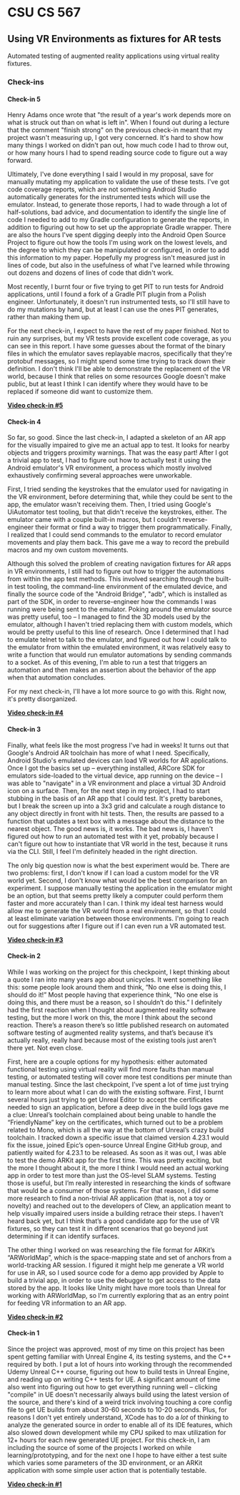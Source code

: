 # CSU CS 567

## Using VR Environments as fixtures for AR tests

Automated testing of augmented reality applications using virtual
reality fixtures.

### Check-ins

#### Check-in 5

Henry Adams once wrote that "the result of a year's work depends more on
what is struck out than on what is left in". When I found out during a
lecture that the comment "finish strong" on the previous check-in meant
that my project wasn't measuring up, I got very concerned. It's hard to
show how many things I worked on didn't pan out, how much code I had to
throw out, or how many hours I had to spend reading source code to
figure out a way forward.

Ultimately, I've done everything I said I would in my proposal, save for
manually mutating my application to validate the use of these tests.
I've got code coverage reports, which are not something Android Studio
automatically generates for the instrumented tests which will use the
emulator. Instead, to generate those reports, I had to wade through a
lot of half-solutions, bad advice, and documentation to identify the
single line of code I needed to add to my Gradle configuration to
generate the reports, in addition to figuring out how to set up the
appropriate Gradle wrapper. There are also the hours I've spent digging
deeply into the Android Open Source Project to figure out how the tools
I'm using work on the lowest levels, and the degree to which they can be
manipulated or configured, in order to add this information to my paper.
Hopefully my progress isn't measured just in lines of code, but also in
the usefulness of what I've learned while throwing out dozens and dozens
of lines of code that didn't work.

Most recently, I burnt four or five trying to get PIT to run tests for
Android applications, until I found a fork of a Gradle PIT plugin from a
Polish engineer. Unfortunately, it doesn't run instrumented tests, so
I'll still have to do my mutations by hand, but at least I can use the
ones PIT generates, rather than making them up.

For the next check-in, I expect to have the rest of my paper finished.
Not to ruin any surprises, but my VR tests provide excellent code
coverage, as you can see in this report. I have some guesses about the
format of the binary files in which the emulator saves replayable
macros, specifically that they're protobuf messages, so I might spend
some time trying to track down their definition. I don't think I'll be
able to demonstrate the replacement of the VR world, because I think
that relies on some resources Google doesn't make public, but at least
I think I can identify where they would have to be replaced if someone
did want to customize them.

**[Video check-in #5](https://studio.youtube.com/video/LpLCaZdoHjU/edit)**

#### Check-in 4

So far, so good. Since the last check-in, I adapted a skeleton of an AR
app for the visually impaired to give me an actual app to test. It
looks for nearby objects and triggers proximity warnings. That was the
easy part! After I got a trivial app to test, I had to figure out how to
actually test it using the Android emulator's VR environment, a process
which mostly involved exhaustively confirming several approaches were
unworkable.

First, I tried sending the keystrokes that the emulator used for
navigating in the VR environment, before determining that, while they
could be sent to the app, the emulator wasn't receiving them. Then, I
tried using Google's UiAutomator test tooling, but that didn't
receive the keystrokes, either. The emulator came with a couple built-in
macros, but I couldn't reverse-engineer their format or find a way to
trigger them programmatically. Finally, I realized that I could send
commands to the emulator to record emulator movements and play them
back. This gave me a way to record the prebuild macros and my own custom
movements.

Although this solved the problem of creating navigation fixtures for AR
apps in VR environments, I still had to figure out how to trigger the
automations from within the app test methods. This involved searching
through the built-in test tooling, the command-line environment of the
emulated device, and finally the source code of the "Android Bridge",
"adb", which is installed as part of the SDK, in order to
reverse-engineer how the commands I was running were being sent to the
emulator. Poking around the emulator source was pretty useful, too – I
managed to find the 3D models used by the emulator, although I haven't
tried replacing them with custom models, which would be pretty useful to
this line of research. Once I determined that I had to emulate telnet to
talk to the emulator, and figured out how I could talk to the emulator
from within the emulated environment, it was relatively easy to write a
function that would run emulator automations by sending commands to a
socket. As of this evening, I'm able to run a test that triggers an
automation and then makes an assertion about the behavior of the app
when that automation concludes.

For my next check-in, I'll have a lot more source to go with this.
Right now, it's pretty disorganized.

**[Video check-in #4](https://youtu.be/9MWq6M4Ayh8)**

#### Check-in 3

Finally, what feels like the most progress I've had in weeks! It turns
out that Google's Android AR toolchain has more of what I need.
Specifically, Android Studio's emulated devices can load VR worlds for
AR applications. Once I got the basics set up – everything installed,
ARCore SDK for emulators side-loaded to the virtual device, app running
on the device – I was able to "navigate" in a VR environment and place
a virtual 3D Android icon on a surface. Then, for the next step in my
project, I had to start stubbing in the basis of an AR app that I could
test. It's pretty barebones, but I break the screen up into a 3x3 grid
and calculate a rough distance to any object directly in front with hit
tests. Then, the results are passed to a function that updates a text
box with a message about the distance to the nearest object. The good
news is, it works. The bad news is, I haven't figured out how to run an
automated test with it yet, probably because I can't figure out how to
instantiate that VR world in the test, because it runs via the CLI.
Still, I feel I'm definitely headed in the right direction.

The only big question now is what the best experiment would be. There
are two problems: first, I don't know if I can load a custom model for
the VR world yet. Second, I don't know what would be the best
comparison for an experiment. I suppose manually testing the application
in the emulator might be an option, but that seems pretty likely a
computer could perform them faster and more accurately than I can. I
think my ideal test harness would allow me to generate the VR world from
a real environment, so that I could at least eliminate variation between
those environments. I'm going to reach out for suggestions after I
figure out if I can even run a VR automated test.

**[Video check-in #3](https://youtu.be/s12f76gebGM)**


#### Check-in 2

While I was working on the project for this checkpoint, I kept thinking
about a quote I ran into many years ago about unicycles. It went
something like this: some people look around them and think, “No one
else is doing this, I should do it!” Most people having that experience
think, “No one else is doing this, and there must be a reason, so I
shouldn’t do this.” I definitely had the first reaction when I thought
about augmented reality software testing, but the more I work on this,
the more I think about the second reaction. There’s a reason there’s so
little published research on automated software testing of augmented
reality systems, and that’s because it’s actually really, really hard
because most of the existing tools just aren’t there yet. Not even close.

First, here are a couple options for my hypothesis: either automated
functional testing using virtual reality will find more faults than
manual testing, or automated testing will cover more test conditions
per minute than manual testing. Since the last checkpoint, I’ve spent a
lot of time just trying to learn more about what I can do with the
existing software. First, I burnt several hours just trying to get
Unreal Editor to accept the certificates needed to sign an application,
before a deep dive in the build logs gave me a clue: Unreal’s toolchain
complained about being unable to handle the “FriendlyName” key on the
certificates, which turned out to be a problem related to Mono, which is
all the way at the bottom of Unreal’s crazy build toolchain. I tracked
down a specific issue that claimed version 4.23.1 would fix the issue,
joined Epic’s open-source Unreal Engine GitHub group, and patiently
waited for 4.23.1 to be released. As soon as it was out, I was able to
test the demo ARKit app for the first time. This was pretty exciting,
but the more I thought about it, the more I think I would need an actual
working app in order to test more than just the OS-level SLAM systems.
Testing those is useful, but I’m really interested in researching the
kinds of software that would be a consumer of those systems. For that
reason, I did some more research to find a non-trivial AR application
(that is, not a toy or novelty) and reached out to the developers of
Clew, an application meant to help visually impaired users inside a
building retrace their steps. I haven’t heard back yet, but I think
that’s a good candidate app for the use of VR fixtures, so they can test
it in different scenarios that go beyond just determining if it can
identify surfaces.

The other thing I worked on was researching the file format for ARKit’s
“ARWorldMap”, which is the space-mapping state and set of anchors from a
world-tracking AR session. I figured it might help me generate a VR
world for use in AR, so I used source code for a demo app provided by
Apple to build a trivial app, in order to use the debugger to get access
to the data stored by the app. It looks like Unity might have more tools
than Unreal for working with ARWorldMap, so I'm currently exploring that
as an entry point for feeding VR information to an AR app.

**[Video check-in #2](https://youtu.be/n1GnYoovOiU)**

#### Check-in 1

Since the project was approved, most of my time on this project has been
spent getting familiar with Unreal Engine 4, its testing systems, and
the C++ required by both. I put a lot of hours into working through the
recommended Udemy Unreal C++ course, figuring out how to build tests
in Unreal Engine, and reading up on writing C++ tests for UE. A
significant amount of time also went into figuring out how to get
everything running well – clicking "compile" in UE doesn't necessarily
always build using the latest version of the source, and there's kind
of a weird trick involving touching a core config file to get UE builds
from about 30-60 seconds to 10-20 seconds. Plus, for reasons I don't
yet entirely understand, XCode has to do a _lot_ of thinking to analyze
the generated source in order to enable all of its IDE features, which
also slowed down development while my CPU spiked to max utilization for
12+ hours for each new generated UE project. For this check-in, I am
including the source of some of the projects I worked on while
learning/prototyping, and for the next one I hope to have either a test
suite which varies some parameters of the 3D environment, or an ARKit
application with some simple user action that is potentially testable.

**[Video check-in #1](https://youtu.be/vpzpBfPq6DE)**